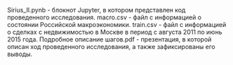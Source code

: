 Sirius_II.pynb - блокнот Jupyter, в котором представлен код проведенного исследования.
macro.csv - файл с информацией о состоянии Российской макроэкономики.
train.csv - файл с информацией о сделках с недвижимостью в Москве в период с августа 2011 по июнь 2015 года.
Подробное описание шагов.pdf - презентация, в которой описан ход проведенного исследования, а также зафиксированы его выводы.
